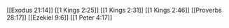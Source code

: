 [[Exodus 21:14]]
[[1 Kings 2:25]]
[[1 Kings 2:31]]
[[1 Kings 2:46]]
[[Proverbs 28:17]]
[[Ezekiel 9:6]]
[[1 Peter 4:17]]
